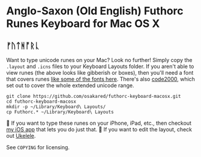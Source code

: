 # Anglo-Saxon (Old English) Futhorc Runes Keyboard for Mac OS X

## ᚠᚢᛏᚻᚩᚱᚳ

Want to type unicode runes on your Mac? Look no further! Simply copy the `.layout` and `.icns` files to your Keyboard Layouts folder. If you aren't able to view runes (the above looks like gibberish or boxes), then you'll need a font that covers runes [like some of the fonts here](http://www.personal.psu.edu/ejp10/blogs/gotunicode/charts/runes.html). There's also [code2000](http://www.fontspace.com/james-kass/code2000), which set out to cover the whole extended unicode range.

    git clone https://github.com/osakared/futhorc-keyboard-macosx.git
    cd futhorc-keyboard-macosx
    mkdir -p ~/Library/Keyboard\ Layouts/
    cp Futhorc.* ~/Library/Keyboard\ Layouts

💁 If you want to type these runes on your iPhone, iPad, etc., then checkout [my iOS app](https://osakared.io/products/anglo-saxon-futhorc-keyboard) that lets you do just that.
💁 If you want to edit the layout, check out [Ukelele](http://scripts.sil.org/cms/scripts/page.php?site_id=nrsi&id=ukelele).

See `COPYING` for licensing.
